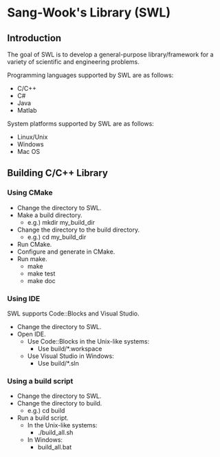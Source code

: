 # Sang-Wook's Library (SWL)

## Introduction

The goal of SWL is to develop a general-purpose library/framework for a variety of scientific and engineering problems.

Programming languages supported by SWL are as follows:
* C/C++
* C#
* Java
* Matlab

System platforms supported by SWL are as follows:
* Linux/Unix
* Windows
* Mac OS

## Building C/C++ Library

### Using CMake
* Change the directory to SWL.
* Make a build directory.
	* e.g.) mkdir my_build_dir
* Change the directory to the build directory.
	* e.g.) cd my_build_dir
* Run CMake.
* Configure and generate in CMake.
* Run make.
	* make
	* make test
	* make doc

### Using IDE
SWL supports Code::Blocks and Visual Studio.
* Change the directory to SWL.
* Open IDE.
	* Use Code::Blocks in the Unix-like systems:
		* Use build/*.workspace
	* Use Visual Studio in Windows:
		* Use build/*.sln

### Using a build script
* Change the directory to SWL.
* Change the directory to build.
	* e.g.) cd build
* Run a build script.
	* In the Unix-like systems:
		* ./build_all.sh
	* In Windows:
		* build_all.bat
